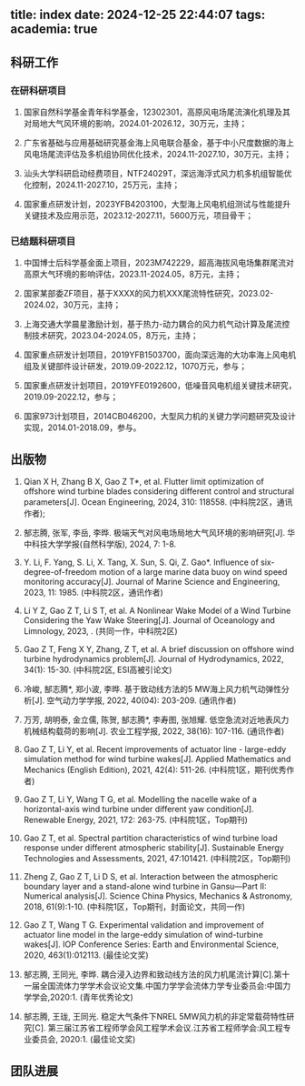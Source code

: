 title: index
date: 2024-12-25 22:44:07
tags:
academia: true
--------------

## 科研工作

### 在研科研项目

1. 国家自然科学基金青年科学基金，12302301，高原风电场尾流演化机理及其对局地大气风环境的影响，2024.01-2026.12，30万元，主持；

2. 广东省基础与应用基础研究基金海上风电联合基金，基于中小尺度数据的海上风电场尾流评估及多机组协同优化技术，2024.11-2027.10，30万元，主持；

3. 汕头大学科研启动经费项目，NTF24029T，深远海浮式风力机多机组智能优化控制，2024.11-2027.10，25万元，主持；

4. 国家重点研发计划，2023YFB4203100，大型海上风电机组测试与性能提升关键技术及应用示范，2023.12-2027.11，5600万元，项目骨干；

### 已结题科研项目

1. 中国博士后科学基金面上项目，2023M742229，超高海拔风电场集群尾流对高原大气环境的影响评估，2023.11-2024.05，8万元，主持；

2. 国家某部委ZF项目，基于XXXX的风力机XXX尾流特性研究，2023.02-2024.02，30万元，主持；

3. 上海交通大学晨星激励计划，基于热力-动力耦合的风力机气动计算及尾流控制技术研究，2023.04-2024.05，8万元，主持；

4. 国家重点研发计划项目，2019YFB1503700，面向深远海的大功率海上风电机组及关键部件设计研发，2019.09-2022.12，1070万元，参与；

5. 国家重点研发计划项目，2019YFE0192600，低噪音风电机组关键技术研究，2019.09-2022.12，参与；

6. 国家973计划项目，2014CB046200，大型风力机的关键力学问题研究及设计实现，2014.01-2018.09，参与。

## 出版物

1. Qian X H, Zhang B X, Gao Z T*, et al. Flutter limit optimization of offshore wind turbine blades considering different control and structural parameters[J]. Ocean Engineering, 2024, 310: 118558. (中科院2区，通讯作者);

2. 郜志腾, 张军, 李岳, 李晔. 极端天气对风电场局地大气风环境的影响研究[J]. 华中科技大学学报(自然科学版), 2024, 7: 1-8.

3. Y. Li, F. Yang, S. Li, X. Tang, X. Sun, S. Qi, Z. Gao*. Influence of six-degree-of-freedom motion of a large marine data buoy on wind speed monitoring accuracy[J]. Journal of Marine Science and Engineering, 2023, 11: 1985. (中科院2区，通讯作者)

4. Li Y Z, Gao Z T, Li S T, et al. A Nonlinear Wake Model of a Wind Turbine Considering the Yaw Wake Steering[J]. Journal of Oceanology and Limnology, 2023, . (共同一作，中科院2区)

5. Gao Z T, Feng X Y, Zhang, Z T, et al. A brief discussion on offshore wind turbine hydrodynamics problem[J]. Journal of Hydrodynamics, 2022, 34(1): 15-30. (中科院2区, ESI高被引论文)

6. 冷峻, 郜志腾*, 郑小波, 李晔. 基于致动线方法的5 MW海上风力机气动弹性分析[J]. 空气动力学学报, 2022, 40(04): 203-209. (通讯作者)

7. 万芳, 胡明泰, 金立儒, 陈贺, 郜志腾*, 李寿图, 张旭耀. 低空急流对近地表风力机械结构载荷的影响[J]. 农业工程学报, 2022, 38(16): 107-116. (通讯作者)

8. Gao Z T, Li Y, et al. Recent improvements of actuator line - large-eddy simulation method for wind turbine wakes[J]. Applied Mathematics and Mechanics (English Edition), 2021, 42(4): 511-26. (中科院1区，期刊优秀作者)

9. Gao Z T, Li Y, Wang T G, et al. Modelling the nacelle wake of a horizontal-axis wind turbine under different yaw condition[J]. Renewable Energy, 2021, 172: 263-75. (中科院1区，Top期刊)

10. Gao Z T, et al. Spectral partition characteristics of wind turbine load response under different atmospheric stability[J]. Sustainable Energy Technologies and Assessments, 2021, 47:101421. (中科院2区，Top期刊)

11. Zheng Z, Gao Z T, Li D S, et al. Interaction between the atmospheric boundary layer and a stand-alone wind turbine in Gansu—Part II: Numerical analysis[J]. Science China Physics, Mechanics & Astronomy, 2018, 61(9):1-10. (中科院1区，Top期刊，封面论文，共同一作)

12. Gao Z T, Wang T G. Experimental validation and improvement of actuator line model in the large-eddy simulation of wind-turbine wakes[J]. IOP Conference Series: Earth and Environmental Science, 2020, 463(1):012113. (最佳论文奖)

13. 郜志腾, 王同光, 李晔. 耦合浸入边界和致动线方法的风力机尾流计算[C].第十一届全国流体力学学术会议论文集.中国力学学会流体力学专业委员会:中国力学学会,2020:1. (青年优秀论文)

14. 郜志腾, 王珑, 王同光. 稳定大气条件下NREL 5MW风力机的非定常载荷特性研究[C]. 第三届江苏省工程师学会风工程学术会议.江苏省工程师学会:风工程专业委员会, 2020:1. (最佳论文奖)


## 团队进展

